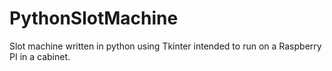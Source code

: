 # PythonSlotMachine
Slot machine written in python using Tkinter intended to run on a Raspberry PI in a cabinet.
